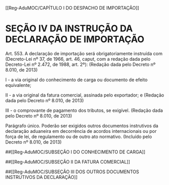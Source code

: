 [[Reg-AduMOC/CAPÍTULO I DO DESPACHO DE IMPORTAÇÃO]]

# SEÇÃO IV DA INSTRUÇÃO DA DECLARAÇÃO DE IMPORTAÇÃO

Art. 553. A declaração de importação será obrigatoriamente
instruída com (Decreto-Lei nº 37, de 1966, art. 46, caput,
com a redação dada pelo Decreto-Lei nº 2.472, de 1988, art.
2º): (Redação dada pelo Decreto nº 8.010, de 2013)

I - a via original do conhecimento de carga ou documento de
efeito equivalente;

II - a via original da fatura comercial, assinada pelo
exportador; e (Redação dada pelo Decreto nº 8.010, de
2013)

III - o comprovante de pagamento dos tributos, se exigível.
(Redação dada pelo Decreto nº 8.010, de 2013)

Parágrafo único. Poderão ser exigidos outros documentos
instrutivos da declaração aduaneira em decorrência de
acordos internacionais ou por força de lei, de regulamento
ou de outro ato normativo. (Incluído pelo Decreto nº 8.010,
de 2013)

##[[Reg-AduMOC/SUBSEÇÃO I DO CONHECIMENTO DE CARGA]]

##[[Reg-AduMOC/SUBSEÇÃO II DA FATURA COMERCIAL]]

##[[Reg-AduMOC/SUBSEÇÃO III DOS OUTROS DOCUMENTOS INSTRUTIVOS DA DECLARAÇÃO]]